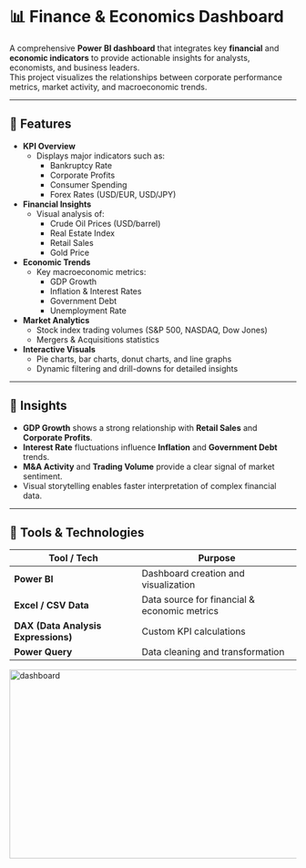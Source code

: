 # 📊 Finance & Economics Dashboard

A comprehensive **Power BI dashboard** that integrates key **financial** and **economic indicators** to provide actionable insights for analysts, economists, and business leaders.  
This project visualizes the relationships between corporate performance metrics, market activity, and macroeconomic trends.

---

## 🚀 Features

- **KPI Overview**
  - Displays major indicators such as:
    - Bankruptcy Rate  
    - Corporate Profits  
    - Consumer Spending  
    - Forex Rates (USD/EUR, USD/JPY)
- **Financial Insights**
  - Visual analysis of:
    - Crude Oil Prices (USD/barrel)  
    - Real Estate Index  
    - Retail Sales  
    - Gold Price
- **Economic Trends**
  - Key macroeconomic metrics:
    - GDP Growth  
    - Inflation & Interest Rates  
    - Government Debt  
    - Unemployment Rate
- **Market Analytics**
  - Stock index trading volumes (S&P 500, NASDAQ, Dow Jones)  
  - Mergers & Acquisitions statistics
- **Interactive Visuals**
  - Pie charts, bar charts, donut charts, and line graphs  
  - Dynamic filtering and drill-downs for detailed insights

---

## 🧠 Insights

- **GDP Growth** shows a strong relationship with **Retail Sales** and **Corporate Profits**.  
- **Interest Rate** fluctuations influence **Inflation** and **Government Debt** trends.  
- **M&A Activity** and **Trading Volume** provide a clear signal of market sentiment.  
- Visual storytelling enables faster interpretation of complex financial data.

---

## 🧩 Tools & Technologies

| Tool / Tech | Purpose |
|--------------|----------|
| **Power BI** | Dashboard creation and visualization |
| **Excel / CSV Data** | Data source for financial & economic metrics |
| **DAX (Data Analysis Expressions)** | Custom KPI calculations |
| **Power Query** | Data cleaning and transformation |<img width="585" height="332" alt="dashboard" src="https://github.com/user-attachments/assets/d1246e22-da6a-41c4-815b-58fe054a9a36" />


<img width="585" height="332" alt="dashboard" src="https://github.com/user-attachments/assets/051db130-94e5-49f3-92a9-9e6ea0594a75" />





